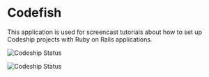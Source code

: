 Codefish
======================

This application is used for screencast tutorials about how to set up Codeship projects with Ruby on Rails applications.

![Codeship Status](https://www.codeship.io/projects/f134ea80-0cd3-0131-8052-366ad2a83d89/status)

![Codeship Status](https://www.codeship.io/projects/f134ea80-0cd3-0131-8052-366ad2a83d89/status)
